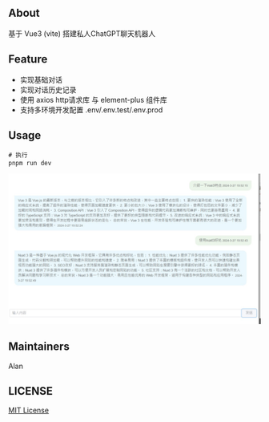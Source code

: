 ## About
基于 Vue3 (vite) 搭建私人ChatGPT聊天机器人

## Feature

* 实现基础对话
* 实现对话历史记录
* 使用 axios http请求库 与 element-plus 组件库
* 支持多环境开发配置 .env/.env.test/.env.prod

## Usage
```
# 执行
pnpm run dev
```
![image](https://raw.githubusercontent.com/joanbabyfet/md_img/master/chat_gpt/chat_gpt.jpg)

## Maintainers
Alan

## LICENSE
[MIT License](https://github.com/joanbabyfet/chat_gpt/blob/master/LICENSE)